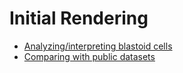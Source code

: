 # Initial Rendering

- [Analyzing/interpreting blastoid cells](http://htmlpreview.github.io/?https://github.com/jlduan/Human_blastoid/blob/master/notebooks/archived/initial/analyze_blastoids.html)
- [Comparing with public datasets](http://htmlpreview.github.io/?https://github.com/jlduan/Human_blastoid/blob/master/notebooks/archived/initial/compare_blastoids.html)
